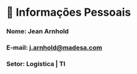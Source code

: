 # 👤 Informações Pessoais

### Nome: Jean Arnhold
### E-mail: j.arnhold@madesa.com
### Setor: Logística | TI
